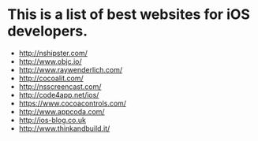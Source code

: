 This is a list of best websites for iOS developers.
==================
* http://nshipster.com/
* http://www.objc.io/
* http://www.raywenderlich.com/
* http://cocoalit.com/
* http://nsscreencast.com/
* http://code4app.net/ios/
* https://www.cocoacontrols.com/
* http://www.appcoda.com/
* http://ios-blog.co.uk
* http://www.thinkandbuild.it/
